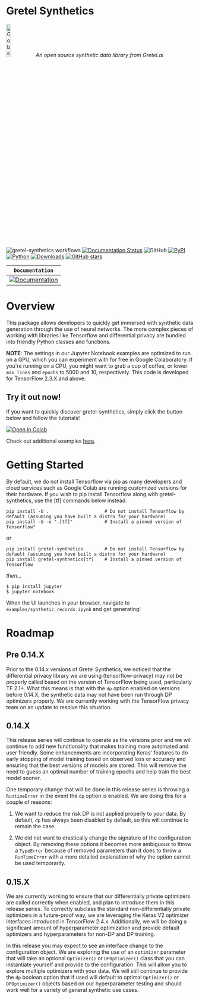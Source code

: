 # Gretel Synthetics
<p align="left">
<img width=15% src="https://gretel-public-website.s3.amazonaws.com/assets/gobs_the_cat_@1x.png" alt="Gobs the Gretel.ai cat" />
<i>An open source synthetic data library from Gretel.ai</i>
</p>


![gretel-synthetics workflows](https://github.com/gretelai/gretel-synthetics/workflows/gretel-synthetics%20workflows/badge.svg)
[![Documentation Status](https://readthedocs.org/projects/gretel-synthetics/badge/?version=stable)](https://gretel-synthetics.readthedocs.io/en/stable/?badge=stable)
![GitHub](https://img.shields.io/github/license/gretelai/gretel-synthetics)
[![PyPI](https://badge.fury.io/py/gretel-synthetics.svg)](https://badge.fury.io/py/gretel-synthetics)
[![Python](https://img.shields.io/pypi/pyversions/gretel-synthetics.svg)](https://github.com/gretelai/gretel-synthetics)
[![Downloads](https://pepy.tech/badge/gretel-synthetics)](https://pepy.tech/project/gretel-synthetics)
[![GitHub stars](https://img.shields.io/github/stars/gretelai/gretel-synthetics?style=social)](https://github.com/gretelai/gretel-synthetics)

**`Documentation`** |
------------------- |
[![Documentation](https://img.shields.io/badge/api-reference-blue.svg)](https://gretel-synthetics.readthedocs.io/en/stable/) |

# Overview

This package allows developers to quickly get immersed with synthetic data generation through the use of neural networks. The more complex pieces of working with libraries like Tensorflow and differential privacy are bundled into friendly Python classes and functions.


**NOTE**: The settings in our Jupyter Notebook examples are optimized to run on a GPU, which you can experiment with
for free in Google Colaboratory. If you're running on a CPU, you might want to grab a cup of coffee, 
or lower `max_lines` and `epochs` to 5000 and 10, respectively. This code is developed for TensorFlow 2.3.X and above.


## Try it out now!
If you want to quickly discover gretel-synthetics, simply click the button below and follow the tutorials!

[![Open in Colab](https://colab.research.google.com/assets/colab-badge.svg)](https://colab.research.google.com/github/gretelai/gretel-synthetics/blob/master/examples/synthetic_records.ipynb)

Check out additional examples [here](https://github.com/gretelai/gretel-synthetics/tree/master/examples).

# Getting Started

By default, we do not install Tensorflow via pip as many developers and cloud services such as Google Colab are
running customized versions for their hardware. If you wish to pip install Tensorflow along with gretel-synthetics,
use the [tf] commands below instead.

```
pip install -U .                     # Do not install Tensorflow by default (assuming you have built a distro for your hardware)
pip install -U -e ".[tf]"            # Install a pinned version of Tensorflow"
```

_or_

```
pip install gretel-synthetics        # Do not install Tensorflow by default (assuming you have built a distro for your hardware)
pip install gretel-synthetics[tf]    # Install a pinned version of Tensorflow
```

_then..._

```
$ pip install jupyter
$ jupyter notebook
```

When the UI launches in your browser, navigate to `examples/synthetic_records.ipynb` and get generating!



# Roadmap
 
## Pre 0.14.X
 
Prior to the 0.14.x versions of Gretel Synthetics, we noticed that the differential privacy library we are using (tensorflow-privacy) may not be properly called based on the version of TensorFlow being used, particularly TF 2.1+. What this means is that with the `dp` option enabled on versions before 0.14.X, the synthetic data may not have been run through DP optimizers properly. We are currently working with the TensorFlow privacy team on an update to resolve this situation.
 
## 0.14.X
 
This release series will continue to operate as the versions prior and we will continue to add new functionality that makes training more automated and user friendly. Some enhancements are incorporating Keras' features to do early stopping of model training based on observed loss or accuracy and ensuring that the best versions of models are stored.  This will remove the need to guess an optimal number of training epochs and help train the best model sooner.
 
One temporary change that will be done in this release series is throwing a `RuntimeError` in the event the `dp` option is enabled. We are doing this for a couple of reasons:
 
1) We want to reduce the risk DP is not applied properly to your data.  By default, `dp` has always been disabled by default, so this will continue to remain the case.
 
2) We did not want to drastically change the signature of the configuration object. By removing these options it becomes more ambiguous to throw a `TypeError` because of removed parameters than it does to throw a `RunTimeError` with a more detailed explanation of why the option cannot be used temporarily.
 
 
## 0.15.X
 
We are currently working to ensure that our differentially private optimizers are called correctly when enabled, and plan to introduce them in this release series. To correctly subclass the standard non-differentially private optimizers in a future-proof way, we are leveraging the Keras V2 optimizer interfaces introduced in TensorFlow 2.4.x. Additionally, we will be doing a significant amount of hyperparameter optimization and provide default optimizers and hyperparameters for non-DP and DP training. 

In this release you may expect to see an interface change to the configuration object. We are exploring the use of an `optimizer` parameter that will take an optional `Optimizer()` or `DPOptimizer()` class that you can instantiate yourself and provide to the configuration. This will allow you to explore multiple optimizers with your data. We will still continue to provide the `dp` boolean option that if used will default to optimal `Optimizer()` or `DPOptimizer()` objects based on our hyperparameter testing and should work well for a variety of general synthetic use cases.



